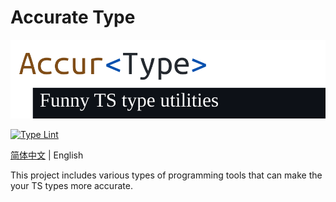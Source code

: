 # Accurate Type

![_Accurate Type_](./docs/logo/banner.svg)

[![Type Lint](https://github.com/accurtype/accurtype/actions/workflows/lint.yaml/badge.svg)](https://github.com/accurtype/accurtype/actions/workflows/lint.yaml)

[简体中文](./README.md) | English

This project includes various types of programming tools that can make the your TS types more accurate.
